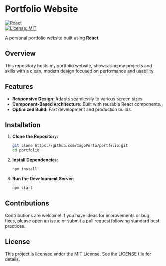 # Portfolio Website

[![React](https://img.shields.io/badge/React-blue?style=flat&logo=react&logoColor=white)](https://reactjs.org)  
[![License: MIT](https://img.shields.io/badge/License-MIT-yellow?style=flat)](https://opensource.org/licenses/MIT)

A personal portfolio website built using **React**.

## Overview

This repository hosts my portfolio website, showcasing my projects and skills with a clean, modern design focused on performance and usability.

## Features

- **Responsive Design:** Adapts seamlessly to various screen sizes.
- **Component-Based Architecture:** Built with reusable React components.
- **Optimized Build:** Fast development and production builds.

## Installation

1. **Clone the Repository:**

   ```bash
   git clone https://github.com/IagoPorto/portfolio.git
   cd portfolio
   ```
   
2. **Install Dependencies**:
  
    ```bash
    npm install
    ```

3. **Run the Development Server**:

   ```bash
   npm start
   ```

## Contributions

Contributions are welcome! If you have ideas for improvements or bug fixes, please open an issue or submit a pull request following standard best practices.

## License

This project is licensed under the MIT License. See the LICENSE file for details.

